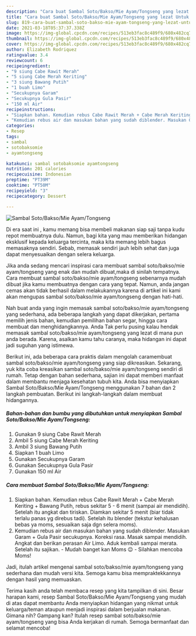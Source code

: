 ```yaml
---
description: "Cara buat Sambal Soto/Bakso/Mie Ayam/Tongseng yang lezat Untuk Jualan"
title: "Cara buat Sambal Soto/Bakso/Mie Ayam/Tongseng yang lezat Untuk Jualan"
slug: 819-cara-buat-sambal-soto-bakso-mie-ayam-tongseng-yang-lezat-untuk-jualan
date: 2021-03-18T05:37:37.338Z
image: https://img-global.cpcdn.com/recipes/513eb3fac8c489f9/680x482cq70/sambal-sotobaksomie-ayamtongseng-foto-resep-utama.jpg
thumbnail: https://img-global.cpcdn.com/recipes/513eb3fac8c489f9/680x482cq70/sambal-sotobaksomie-ayamtongseng-foto-resep-utama.jpg
cover: https://img-global.cpcdn.com/recipes/513eb3fac8c489f9/680x482cq70/sambal-sotobaksomie-ayamtongseng-foto-resep-utama.jpg
author: Elizabeth Rodriquez
ratingvalue: 3.4
reviewcount: 6
recipeingredient:
- "9 siung Cabe Rawit Merah"
- "5 siung Cabe Merah Keriting"
- "3 siung Bawang Putih"
- "1 buah Limo"
- "Secukupnya Garam"
- "Secukupnya Gula Pasir"
- "150 ml Air"
recipeinstructions:
- "Siapkan bahan. Kemudian rebus Cabe Rawit Merah + Cabe Merah Keriting + Bawang Putih, rebus sekitar 5 - 6 menit (sampai air mendidih). Setelah itu angkat dan tiriskan. Diamkan sekitar 5 menit (biar tidak terlalu panas yg direbus tadi). Setelah itu blender (tekstur kehalusan bebas ya moms, sesuaikan saja dgn selera moms)."
- "Kemudian rebus air dan masukan bahan yang sudah diblender. Masukan Garam + Gula Pasir secukupnya. Koreksi rasa. Masak sampai mendidih. Angkat dan berikan perasan Air Limo. Aduk kembali sampai merata. Setelah itu sajikan. Mudah banget kan Moms 😉 Silahkan mencoba Moms!"
categories:
- Resep
tags:
- sambal
- sotobaksomie
- ayamtongseng

katakunci: sambal sotobaksomie ayamtongseng 
nutrition: 201 calories
recipecuisine: Indonesian
preptime: "PT39M"
cooktime: "PT50M"
recipeyield: "3"
recipecategory: Dessert

---
```



![Sambal Soto/Bakso/Mie Ayam/Tongseng](https://img-global.cpcdn.com/recipes/513eb3fac8c489f9/680x482cq70/sambal-sotobaksomie-ayamtongseng-foto-resep-utama.jpg)

Di era  saat ini , kamu memang bisa membeli makanan siap saji tanpa kudu repot membuatnya dulu. Namun, bagi kita yang mau memberikan hidangan eksklusif kepada keluarga tercinta, maka kita memang lebih bagus memasaknya sendiri. Sebab, memasak sendiri jauh lebih sehat dan juga dapat menyesuaikan dengan selera keluarga.

Jika anda sedang mencari inspirasi cara membuat sambal soto/bakso/mie ayam/tongseng yang enak dan mudah dibuat,maka di sinilah tempatnya. Cara membuat sambal soto/bakso/mie ayam/tongseng  sebenarnya mudah dibuat jika kamu membuatnya dengan cara yang tepat. Namun, anda jangan cemas akan tidak berhasil dalam melakukannya 
karena di artikel ini kami akan mengupas sambal soto/bakso/mie ayam/tongseng dengan hati-hati.  



Nah buat anda yang ingin memasak sambal soto/bakso/mie ayam/tongseng yang sederhana, ada beberapa langkah yang dapat dikerjakan, pertama memilih jenis bahan, kemudian pemilihan bahan segar, hingga cara membuat dan menghidangkannya. Anda Tak perlu pusing kalau hendak memasak sambal soto/bakso/mie ayam/tongseng yang lezat di mana pun anda berada. Karena, asalkan kamu  tahu caranya, maka hidangan ini dapat jadi suguhan yang istimewa.

Berikut ini, ada beberapa cara praktis  dalam mengolah caramembuat sambal soto/bakso/mie ayam/tongseng yang siap dikreasikan. Sekarang, yuk kita coba kreasikan sambal soto/bakso/mie ayam/tongseng sendiri di rumah. Tetap dengan bahan sederhana, sajian ini dapat memberi manfaat dalam membantu menjaga kesehatan tubuh kita. Anda bisa menyiapkan Sambal Soto/Bakso/Mie Ayam/Tongseng menggunakan 7 bahan dan 2 langkah pembuatan. Berikut ini langkah-langkah dalam membuat hidangannya.

<!--inarticleads1-->

##### Bahan-bahan dan bumbu yang dibutuhkan untuk menyiapkan Sambal Soto/Bakso/Mie Ayam/Tongseng:

1. Gunakan 9 siung Cabe Rawit Merah
1. Ambil 5 siung Cabe Merah Keriting
1. Ambil 3 siung Bawang Putih
1. Siapkan 1 buah Limo
1. Gunakan Secukupnya Garam
1. Gunakan Secukupnya Gula Pasir
1. Gunakan 150 ml Air




<!--inarticleads2-->

##### Cara membuat Sambal Soto/Bakso/Mie Ayam/Tongseng:

1. Siapkan bahan. Kemudian rebus Cabe Rawit Merah + Cabe Merah Keriting + Bawang Putih, rebus sekitar 5 - 6 menit (sampai air mendidih). Setelah itu angkat dan tiriskan. Diamkan sekitar 5 menit (biar tidak terlalu panas yg direbus tadi). Setelah itu blender (tekstur kehalusan bebas ya moms, sesuaikan saja dgn selera moms).
1. Kemudian rebus air dan masukan bahan yang sudah diblender. Masukan Garam + Gula Pasir secukupnya. Koreksi rasa. Masak sampai mendidih. Angkat dan berikan perasan Air Limo. Aduk kembali sampai merata. Setelah itu sajikan. - Mudah banget kan Moms 😉 - Silahkan mencoba Moms!




Jadi, itulah artikel mengenai  sambal soto/bakso/mie ayam/tongseng  yang sederhana dan mudah versi kita. Semoga kamu bisa mempraktekkannya dengan hasil yang memuaskan. 

Terima kasih anda telah membaca resep yang kita tampilkan di sini. Besar harapan kami, resep  Sambal Soto/Bakso/Mie Ayam/Tongseng yang mudah di atas dapat membantu Anda menyiapkan hidangan yang nikmat untuk keluarga/teman ataupun menjadi inspirasi dalam berjualan makanan. Gimana nih? Gampang kan? Itulah resep sambal soto/bakso/mie ayam/tongseng yang bisa Anda kerjakan di rumah. Semoga bermanfaat dan selamat mencoba!

